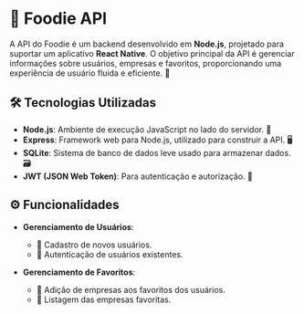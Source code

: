 # 🍔 Foodie API

A API do Foodie é um backend desenvolvido em **Node.js**, projetado para suportar um aplicativo **React Native**. O objetivo principal da API é gerenciar informações sobre usuários, empresas e favoritos, proporcionando uma experiência de usuário fluida e eficiente. 🌟

## 🛠️ Tecnologias Utilizadas

- **Node.js**: Ambiente de execução JavaScript no lado do servidor. 🚀
- **Express**: Framework web para Node.js, utilizado para construir a API. 🖥️
- **SQLite**: Sistema de banco de dados leve usado para armazenar dados. 🗃️
- **JWT (JSON Web Token)**: Para autenticação e autorização. 🔑

## ⚙️ Funcionalidades

- **Gerenciamento de Usuários**:
  - 📝 Cadastro de novos usuários.
  - 🔐 Autenticação de usuários existentes.
  
- **Gerenciamento de Favoritos**:
  - 💖 Adição de empresas aos favoritos dos usuários.
  - 📜 Listagem das empresas favoritas.
